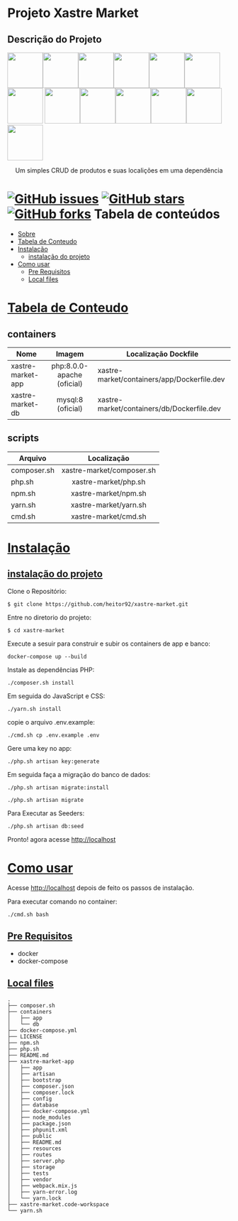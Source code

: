 # Projeto Xastre Market
## Descrição do Projeto

<img src=https://simpleicons.org/icons/php.svg width="80"><img src=https://simpleicons.org/icons/laravel.svg width="80"><img src=https://simpleicons.org/icons/html5.svg width="80"><img src=https://simpleicons.org/icons/css3.svg width="80"><img src=https://simpleicons.org/icons/docker.svg width="80"><img src=https://simpleicons.org/icons/gnubash.svg width="80"><img src=https://simpleicons.org/icons/javascript.svg width="80">
<img src=https://simpleicons.org/icons/jquery.svg width="80"><img src=https://simpleicons.org/icons/yarn.svg width="80"><img src=https://simpleicons.org/icons/npm.svg width="80"><img src=https://simpleicons.org/icons/composer.svg width="80"><img src=https://simpleicons.org/icons/linux.svg width="80"><img src=https://simpleicons.org/icons/debian.svg width="80">

<p align="center" >Um simples CRUD de produtos e suas localições em uma dependência</p>

<a href="https://github.com/heitor92/xastre-market/issues"><img alt="GitHub issues" src="https://img.shields.io/github/issues/heitor92/xastre-market"></a>
<a href="https://github.com/heitor92/xastre-market/stargazers"><img alt="GitHub stars" src="https://img.shields.io/github/stars/heitor92/xastre-market"></a>
<a href="https://github.com/heitor92/xastre-market/network"><img alt="GitHub forks" src="https://img.shields.io/github/forks/heitor92/xastre-market"></a>
Tabela de conteúdos
=================
<!--ts-->
   * [Sobre](#Sobre)
   * [Tabela de Conteudo](#tabela-de-conteudo)
   * [Instalação](#instalacao)
        * [instalação do projeto](#instalacao-do-projeto)
   * [Como usar](#como-usar)
      * [Pre Requisitos](#pre-requisitos)
      * [Local files](#local-files)
<!--te-->

[Tabela de Conteudo](#tabela-de-conteudo)
======================
containers
--------
| Nome | Imagem | Localização Dockfile |
| ------------- |:-------------:|---------------------|
| xastre-market-app| php:8.0.0-apache (oficial)| xastre-market/containers/app/Dockerfile.dev | 
| xastre-market-db | mysql:8 (oficial)|xastre-market/containers/db/Dockerfile.dev | 

scripts
--------
| Arquivo  | Localização |
| ------------- |:-------------:|
| composer.sh |  xastre-market/composer.sh |
| php.sh | xastre-market/php.sh |
| npm.sh | xastre-market/npm.sh |
| yarn.sh | xastre-market/yarn.sh|
| cmd.sh | xastre-market/cmd.sh|

[Instalação](#instalacao)
=======
[instalação do projeto](#instalacao-do-projeto)
-------
Clone o Repositório:
```
$ git clone https://github.com/heitor92/xastre-market.git
``` 
Entre no diretorio do projeto:
```
$ cd xastre-market
```
Execute a sesuir para construir e subir os containers de app e banco:
```
docker-compose up --build
```
Instale as dependências PHP:
```
./composer.sh install
```
Em seguida do JavaScript e CSS:
```
./yarn.sh install
```
copie o arquivo .env.example:
```
./cmd.sh cp .env.example .env
```
Gere uma key no app:
```
./php.sh artisan key:generate
```
Em seguida faça a migração do banco de dados:

```
./php.sh artisan migrate:install
```
```
./php.sh artisan migrate
```
Para Executar as Seeders:
```
./php.sh artisan db:seed
```
Pronto! agora acesse [http://localhost](http://localhost)

[Como usar](como-usar)
=========
Acesse [http://localhost](http://localhost) depois de feito os passos de instalação.

Para executar comando no container:
```
./cmd.sh bash
```

[Pre Requisitos](pre-requisitos)
------------
 * docker
 * docker-compose

 [Local files](#local-files)
 -------------
```
.
├── composer.sh
├── containers
│   ├── app
│   └── db
├── docker-compose.yml
├── LICENSE
├── npm.sh
├── php.sh
├── README.md
├── xastre-market-app
│   ├── app
│   ├── artisan
│   ├── bootstrap
│   ├── composer.json
│   ├── composer.lock
│   ├── config
│   ├── database
│   ├── docker-compose.yml
│   ├── node_modules
│   ├── package.json
│   ├── phpunit.xml
│   ├── public
│   ├── README.md
│   ├── resources
│   ├── routes
│   ├── server.php
│   ├── storage
│   ├── tests
│   ├── vendor
│   ├── webpack.mix.js
│   ├── yarn-error.log
│   └── yarn.lock
├── xastre-market.code-workspace
└── yarn.sh

```
